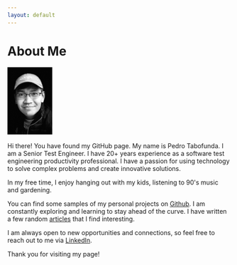 ```yaml
---
layout: default
---
```


# About Me

<img src="./assets/img/me.png" alt="me" style="width: 20%; height: auto;" />

Hi there! You have found my GitHub page. My name is Pedro Tabofunda. I am a Senior Test Engineer. I have 20+ years experience as a software test engineering productivity professional. I have a passion for using technology to solve complex problems and create innovative solutions.

In my free time, I enjoy hanging out with my kids, listening to 90's music and gardening. 

You can find some samples of my personal projects on [Github](https://ptabofunda.github.io). I am constantly exploring and learning to stay ahead of the curve. I have written a few random [articles](./articles.html) that I find interesting.


I am always open to new opportunities and connections, so feel free to reach out to me via [LinkedIn](https://www.linkedin.com/in/pedrotabofunda).

Thank you for visiting my page!
